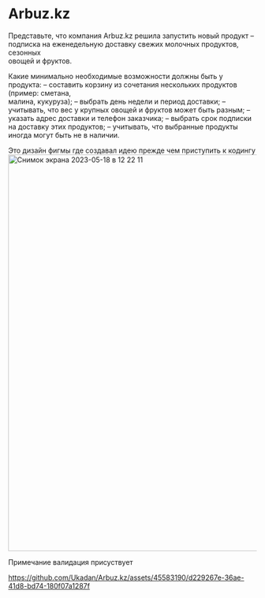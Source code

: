 # Arbuz.kz

Представьте, что компания Arbuz.kz решила запустить новый продукт –  
подписка на еженедельную доставку свежих молочных продуктов, сезонных  
овощей и фруктов.

Какие минимально необходимые возможности должны быть у продукта:
– составить корзину из сочетания нескольких продуктов (пример: сметана,  
малина, кукуруза);
– выбрать день недели и период доставки;
– учитывать, что вес у крупных овощей и фруктов может быть разным;
– указать адрес доставки и телефон заказчика;
– выбрать срок подписки на доставку этих продуктов;
– учитывать, что выбранные продукты иногда могут быть не в наличии.


Это дизайн фигмы где создавал идею прежде чем приступить к кодингу 
<img width="802" alt="Снимок экрана 2023-05-18 в 12 22 11" src="https://github.com/Ukadan/Arbuz.kz/assets/45583190/46a604f7-4f63-411f-8e6e-3af7ca020c66">




Примечание валидация присуствует 


https://github.com/Ukadan/Arbuz.kz/assets/45583190/d229267e-36ae-41d8-bd74-180f07a1287f



